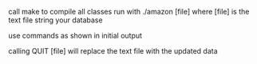 call make to compile all classes
run with ./amazon [file] where [file] is the text file string your database

use commands as shown in initial output

calling QUIT [file] will replace the text file with the updated data